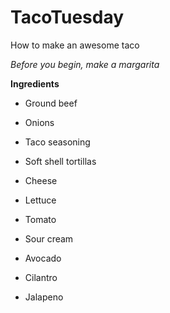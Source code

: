 # TacoTuesday
How to make an awesome taco

_Before you begin, make a margarita_


**Ingredients**
* Ground beef

* Onions

* Taco seasoning

* Soft shell tortillas

* Cheese

* Lettuce

* Tomato

* Sour cream

* Avocado

* Cilantro

* Jalapeno




